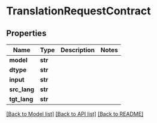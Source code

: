 # TranslationRequestContract

## Properties
Name | Type | Description | Notes
------------ | ------------- | ------------- | -------------
**model** | **str** |  | 
**dtype** | **str** |  | 
**input** | **str** |  | 
**src_lang** | **str** |  | 
**tgt_lang** | **str** |  | 

[[Back to Model list]](../README.md#documentation-for-models) [[Back to API list]](../README.md#documentation-for-api-endpoints) [[Back to README]](../README.md)

